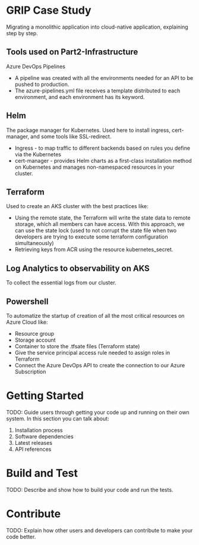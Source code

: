 # GRIP Case Study 
Migrating a monolithic application into cloud-native application, explaining step by step.

## Tools used on Part2-Infrastructure
Azure DevOps Pipelines
* A pipeline was created with all the environments needed for an API to be pushed to production. 
* The azure-pipelines.yml file receives a template distributed to each environment, and each environment has its keyword.

## Helm
The package manager for Kubernetes. Used here to install ingress, cert-manager, and some tools like SSL-redirect.
* Ingress - to map traffic to different backends based on rules you define via the Kubernetes
* cert-manager - provides Helm charts as a first-class installation method on Kubernetes and manages non-namespaced resources in your cluster.

## Terraform
Used to create an AKS cluster with the best practices like:
* Using the remote state, the Terraform will write the state data to remote storage, which all members can have access. With this approach, we can use the state lock (used to not corrupt the state file when two developers are trying to execute some terraform configuration simultaneously) 
* Retrieving keys from ACR using the resource kubernetes_secret.

## Log Analytics to observability on AKS
To collect the essential logs from our cluster.

## Powershell
To automatize the startup of creation of all the most critical resources on Azure Cloud like:
* Resource group
* Storage account
* Container to store the .tfsate files (Terraform state)
* Give the service principal access rule needed to assign roles in Terraform
* Connect the Azure DevOps API to create the connection to our Azure Subscription


# Getting Started
TODO: Guide users through getting your code up and running on their own system. In this section you can talk about:
1.	Installation process
2.	Software dependencies
3.	Latest releases
4.	API references

# Build and Test
TODO: Describe and show how to build your code and run the tests. 

# Contribute
TODO: Explain how other users and developers can contribute to make your code better. 
